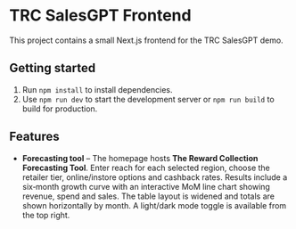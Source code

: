 # TRC SalesGPT Frontend
This project contains a small Next.js frontend for the TRC SalesGPT demo.

## Getting started

1. Run `npm install` to install dependencies.
2. Use `npm run dev` to start the development server or `npm run build` to build for production.

## Features

- **Forecasting tool** – The homepage hosts **The Reward Collection Forecasting Tool**. Enter reach for each selected region, choose the retailer tier, online/instore options and cashback rates. Results include a six‑month growth curve with an interactive MoM line chart showing revenue, spend and sales. The table layout is widened and totals are shown horizontally by month. A light/dark mode toggle is available from the top right.
